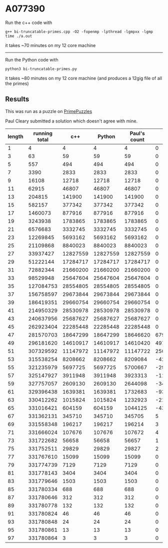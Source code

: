 # A077390

Run the c++ code with

```
g++ bi-truncatable-primes.cpp -O2 -fopenmp -lpthread -lgmpxx -lgmp
time ./a.out
```

it takes ~70 minutes on my 12 core machine

----

Run the Python code with

```
python3 bi-truncatable-primes.py
```

it takes ~80 minutes on my 12 core machine (and produces a 12gig file of all the
primes)


## Results

This was run as a puzzle on [PrimePuzzles](
https://www.primepuzzles.net/puzzles/puzz_950.htm)

Paul Cleary submitted a solution which doesn't agree with mine.

|length|running total|c++|Python|Paul's count|diff|
|------|-------------|---|------|------------|----|
|1|4|4|4|4|0|
|3|63|59|59|59|0|
|5|557|494|494|494|0|
|7|3390|2833|2833|2833|0|
|9|16108|12718|12718|12718|0|
|11|62915|46807|46807|46807|0|
|13|204815|141900|141900|141900|0|
|15|582157|377342|377342|377342|0|
|17|1460073|877916|877916|877916|0|
|19|3243938|1783865|1783865|1783865|0|
|21|6576683|3332745|3332745|3332745|0|
|23|12269845|5693162|5693162|5693162|0|
|25|21109868|8840023|8840023|8840023|0|
|27|33937427|12827559|12827559|12827559|0|
|29|51222144|17284717|17284717|17284717|0|
|31|72882344|21660200|21660200|21660200|0|
|33|98529948|25647604|25647604|25647604|0|
|35|127084753|28554805|28554805|28554805|0|
|37|156758597|29673844|29673844|29673844|0|
|39|186419351|29660754|29660754|29660754|0|
|41|214950329|28530978|28530978|28530978|0|
|43|240637956|25687627|25687627|25687627|0|
|45|262923404|22285448|22285448|22285448|0|
|47|281570703|18647299|18647299|18646620|679|
|49|296181620|14610917|14610917|14610420|497|
|51|307329592|11147972|11147972|11147722|250|
|53|315538254|8208662|8208662|8209084|-422|
|55|321235979|5697725|5697725|5700667|-2942|
|57|325147927|3911948|3911948|3923313|-11365|
|59|327757057|2609130|2609130|2644098|-34968|
|61|329396438|1639381|1639381|1732683|-93302|
|63|330412262|1015824|1015824|1232923|-217099|
|65|331016421|604159|604159|1044125|-439966|
|67|331362131|345710|345710|345705|5|
|69|331558348|196217|196217|196214|3|
|71|331666024|107676|107676|107672|4|
|73|331722682|56658|56658|56657|1|
|75|331752511|29829|29829|29827|2|
|77|331767610|15099|15099|15099|0|
|79|331774739|7129|7129|7129|0|
|81|331778143|3404|3404|3404|0|
|83|331779646|1503|1503|1503|0|
|85|331780334|688|688|688|0|
|87|331780646|312|312|312|0|
|89|331780778|132|132|132|0|
|91|331780824|46|46|46|0|
|93|331780848|24|24|24|0|
|95|331780861|13|13|13|0|
|97|331780864|3|3|3|0|

